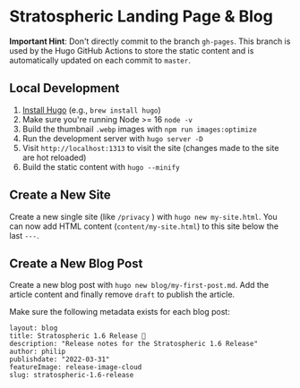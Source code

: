 # Stratospheric Landing Page & Blog

**Important Hint**: Don't directly commit to the branch `gh-pages`. This branch is used by the Hugo GitHub Actions to store the static content and is automatically updated on each commit to `master`.

## Local Development

1. [Install Hugo](https://gohugo.io/getting-started/installing/) (e.g., `brew install hugo`)
2. Make sure you're running Node >= 16 `node -v`
3. Build the thumbnail `.webp` images with `npm run images:optimize`
4. Run the development server with `hugo server -D`
5. Visit `http://localhost:1313` to visit the site (changes made to the site are hot reloaded)
6. Build the static content with `hugo --minify`

## Create a New Site

Create a new single site (like `/privacy` ) with `hugo new my-site.html`. You can now add HTML content (`content/my-site.html`) to this site below the last `---`.

## Create a New Blog Post

Create a new blog post with `hugo new blog/my-first-post.md`. Add the article content and finally remove `draft` to publish the article.

Make sure the following metadata exists for each blog post:

```
layout: blog
title: Stratospheric 1.6 Release 🥳
description: "Release notes for the Stratospheric 1.6 Release"
author: philip
publishdate: "2022-03-31"
featureImage: release-image-cloud
slug: stratospheric-1.6-release
```
